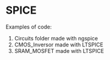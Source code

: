 # SPICE
Examples of code:

1. Circuits folder made with ngspice 
2. CMOS_Inversor made with LTSPICE
3. SRAM_MOSFET made with LTSPICE
